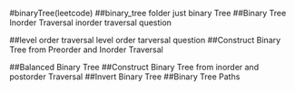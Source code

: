 #binaryTree(leetcode)
##binary_tree folder
just binary Tree
##Binary Tree Inorder Traversal
inorder traversal question

##level order traversal
level order tarversal question
##Construct Binary Tree from Preorder and Inorder Traversal

##Balanced Binary Tree
##Construct Binary Tree from inorder and postorder Traversal
##Invert Binary Tree
##Binary Tree Paths
